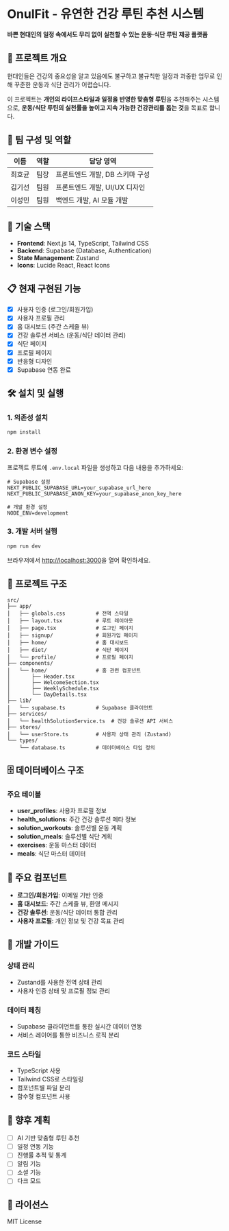 # OnulFit - 유연한 건강 루틴 추천 시스템

**바쁜 현대인의 일정 속에서도 무리 없이 실천할 수 있는 운동·식단 루틴 제공 플랫폼**

## 📌 프로젝트 개요

현대인들은 건강의 중요성을 알고 있음에도 불구하고 불규칙한 일정과 과중한 업무로 인해 꾸준한 운동과 식단 관리가 어렵습니다.

이 프로젝트는 **개인의 라이프스타일과 일정을 반영한 맞춤형 루틴**을 추천해주는 시스템으로, **운동/식단 루틴의 실천률을 높이고 지속 가능한 건강관리를 돕는 것**을 목표로 합니다.

## 👥 팀 구성 및 역할

| 이름 | 역할 | 담당 영역 |
|------|------|------------|
| 최호균 | 팀장 | 프론트엔드 개발, DB 스키마 구성 |
| 김기선 | 팀원 | 프론트엔드 개발, UI/UX 디자인 |
| 이성민 | 팀원 | 백엔드 개발, AI 모듈 개발 |

## 🚀 기술 스택

- **Frontend**: Next.js 14, TypeScript, Tailwind CSS
- **Backend**: Supabase (Database, Authentication)
- **State Management**: Zustand
- **Icons**: Lucide React, React Icons

## 📋 현재 구현된 기능

- [x] 사용자 인증 (로그인/회원가입)
- [x] 사용자 프로필 관리
- [x] 홈 대시보드 (주간 스케줄 뷰)
- [x] 건강 솔루션 서비스 (운동/식단 데이터 관리)
- [x] 식단 페이지
- [x] 프로필 페이지
- [x] 반응형 디자인
- [x] Supabase 연동 완료

## 🛠️ 설치 및 실행

### 1. 의존성 설치

```bash
npm install
```

### 2. 환경 변수 설정

프로젝트 루트에 `.env.local` 파일을 생성하고 다음 내용을 추가하세요:

```env
# Supabase 설정
NEXT_PUBLIC_SUPABASE_URL=your_supabase_url_here
NEXT_PUBLIC_SUPABASE_ANON_KEY=your_supabase_anon_key_here

# 개발 환경 설정
NODE_ENV=development
```

### 3. 개발 서버 실행

```bash
npm run dev
```

브라우저에서 [http://localhost:3000](http://localhost:3000)을 열어 확인하세요.

## 📁 프로젝트 구조

```
src/
├── app/
│   ├── globals.css          # 전역 스타일
│   ├── layout.tsx           # 루트 레이아웃
│   ├── page.tsx             # 로그인 페이지
│   ├── signup/              # 회원가입 페이지
│   ├── home/                # 홈 대시보드
│   ├── diet/                # 식단 페이지
│   └── profile/             # 프로필 페이지
├── components/
│   └── home/                # 홈 관련 컴포넌트
│       ├── Header.tsx
│       ├── WelcomeSection.tsx
│       ├── WeeklySchedule.tsx
│       └── DayDetails.tsx
├── lib/
│   └── supabase.ts          # Supabase 클라이언트
├── services/
│   └── healthSolutionService.ts  # 건강 솔루션 API 서비스
├── stores/
│   └── userStore.ts         # 사용자 상태 관리 (Zustand)
└── types/
    └── database.ts          # 데이터베이스 타입 정의
```

## 🗄️ 데이터베이스 구조

### 주요 테이블

- **user_profiles**: 사용자 프로필 정보
- **health_solutions**: 주간 건강 솔루션 메타 정보
- **solution_workouts**: 솔루션별 운동 계획
- **solution_meals**: 솔루션별 식단 계획
- **exercises**: 운동 마스터 데이터
- **meals**: 식단 마스터 데이터

## 🎨 주요 컴포넌트

- **로그인/회원가입**: 이메일 기반 인증
- **홈 대시보드**: 주간 스케줄 뷰, 환영 메시지
- **건강 솔루션**: 운동/식단 데이터 통합 관리
- **사용자 프로필**: 개인 정보 및 건강 목표 관리

## 🔧 개발 가이드

### 상태 관리

- Zustand를 사용한 전역 상태 관리
- 사용자 인증 상태 및 프로필 정보 관리

### 데이터 페칭

- Supabase 클라이언트를 통한 실시간 데이터 연동
- 서비스 레이어를 통한 비즈니스 로직 분리

### 코드 스타일

- TypeScript 사용
- Tailwind CSS로 스타일링
- 컴포넌트별 파일 분리
- 함수형 컴포넌트 사용

## 🔮 향후 계획

- [ ] AI 기반 맞춤형 루틴 추천
- [ ] 일정 연동 기능
- [ ] 진행률 추적 및 통계
- [ ] 알림 기능
- [ ] 소셜 기능
- [ ] 다크 모드

## 📄 라이선스

MIT License